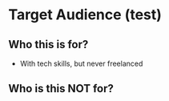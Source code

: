 # Target Audience (test)

## Who this is for?
- With tech skills, but never freelanced

## Who is this NOT for?
